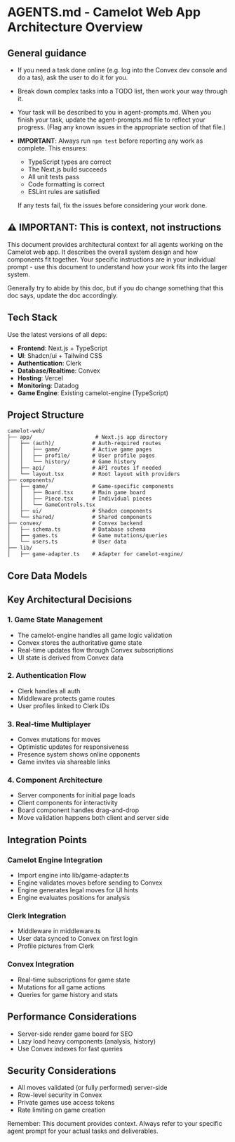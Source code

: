 # AGENTS.md - Camelot Web App Architecture Overview

## General guidance

- If you need a task done online (e.g. log into the Convex dev console and do a tas), ask the user to do it for you.
- Break down complex tasks into a TODO list, then work your way through it.
- Your task will be described to you in agent-prompts.md. When you finish your task, update the agent-prompts.md file to reflect your progress. (Flag any known issues in the appropriate section of that file.)
- **IMPORTANT**: Always run `npm test` before reporting any work as complete. This ensures:

  - TypeScript types are correct
  - The Next.js build succeeds
  - All unit tests pass
  - Code formatting is correct
  - ESLint rules are satisfied

  If any tests fail, fix the issues before considering your work done.

## ⚠️ IMPORTANT: This is context, not instructions

This document provides architectural context for all agents working on the Camelot web app. It describes the overall system design and how components fit together. Your specific instructions are in your individual prompt - use this document to understand how your work fits into the larger system.

Generally try to abide by this doc, but if you do change something that this doc says, update the doc accordingly.

## Tech Stack

Use the latest versions of all deps:

- **Frontend**: Next.js + TypeScript
- **UI**: Shadcn/ui + Tailwind CSS
- **Authentication**: Clerk
- **Database/Realtime**: Convex
- **Hosting**: Vercel
- **Monitoring**: Datadog
- **Game Engine**: Existing camelot-engine (TypeScript)

## Project Structure

```
camelot-web/
├── app/                    # Next.js app directory
│   ├── (auth)/            # Auth-required routes
│   │   ├── game/          # Active game pages
│   │   ├── profile/       # User profile pages
│   │   └── history/       # Game history
│   ├── api/               # API routes if needed
│   └── layout.tsx         # Root layout with providers
├── components/
│   ├── game/              # Game-specific components
│   │   ├── Board.tsx      # Main game board
│   │   ├── Piece.tsx      # Individual pieces
│   │   └── GameControls.tsx
│   ├── ui/                # Shadcn components
│   └── shared/            # Shared components
├── convex/                # Convex backend
│   ├── schema.ts          # Database schema
│   ├── games.ts           # Game mutations/queries
│   └── users.ts           # User data
├── lib/
│   ├── game-adapter.ts    # Adapter for camelot-engine/
```

## Core Data Models

## Key Architectural Decisions

### 1. Game State Management

- The camelot-engine handles all game logic validation
- Convex stores the authoritative game state
- Real-time updates flow through Convex subscriptions
- UI state is derived from Convex data

### 2. Authentication Flow

- Clerk handles all auth
- Middleware protects game routes
- User profiles linked to Clerk IDs

### 3. Real-time Multiplayer

- Convex mutations for moves
- Optimistic updates for responsiveness
- Presence system shows online opponents
- Game invites via shareable links

### 4. Component Architecture

- Server components for initial page loads
- Client components for interactivity
- Board component handles drag-and-drop
- Move validation happens both client and server side

## Integration Points

### Camelot Engine Integration

- Import engine into lib/game-adapter.ts
- Engine validates moves before sending to Convex
- Engine generates legal moves for UI hints
- Engine evaluates positions for analysis

### Clerk Integration

- Middleware in middleware.ts
- User data synced to Convex on first login
- Profile pictures from Clerk

### Convex Integration

- Real-time subscriptions for game state
- Mutations for all game actions
- Queries for game history and stats

## Performance Considerations

- Server-side render game board for SEO
- Lazy load heavy components (analysis, history)
- Use Convex indexes for fast queries

## Security Considerations

- All moves validated (or fully performed) server-side
- Row-level security in Convex
- Private games use access tokens
- Rate limiting on game creation

Remember: This document provides context. Always refer to your specific agent prompt for your actual tasks and deliverables.
